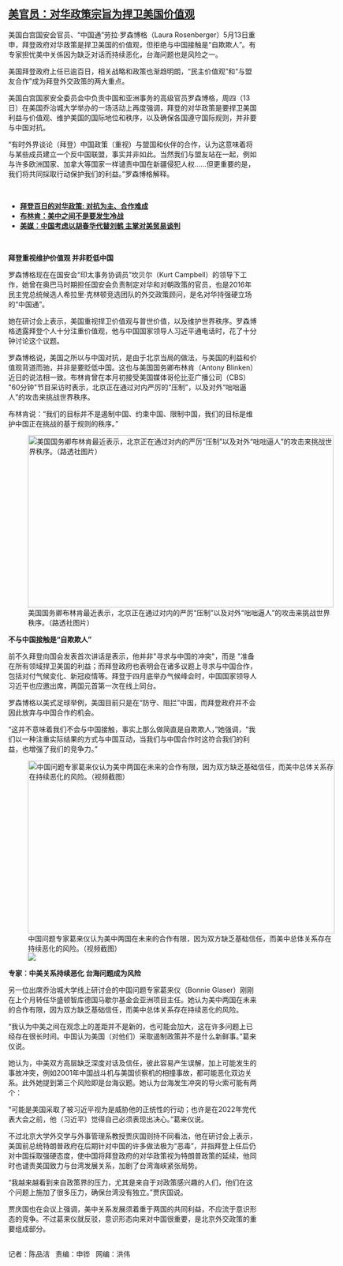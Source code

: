 <!--1620939949000-->
[美官员：对华政策宗旨为捍卫美国价值观](https://www.rfa.org/mandarin/yataibaodao/junshiwaijiao/cm-05132021135624.html)
------

<p></p><p>美国白宫国安会官员、“中国通”劳拉·罗森博格（Laura Rosenberger）5月13日重申，拜登政府对华政策是捍卫美国的价值观，但拒绝与中国接触是“自欺欺人”。有专家担忧美中关係因为缺乏对话而持续恶化，台海问题也是风险之一。</p><p>美国拜登政府上任已逾百日，相关战略和政策也渐趋明朗，“民主价值观”和“与盟友合作”成为拜登外交政策的两大重点。</p><p>美国白宫国家安全委员会中负责中国和亚洲事务的高级官员罗森博格，周四（13日）在美国乔治城大学举办的一场活动上再度强调，拜登的对华政策是要捍卫美国利益与价值观、维护美国的国际地位和秩序，以及确保各国遵守国际规则，并非要与中国对抗。</p><p>“有时外界谈论（拜登）中国政策（重视）与盟国和伙伴的合作，认为这意味着将与某些成员建立一个反中国联盟，事实并非如此。当然我们与盟友站在一起，例如与许多欧洲国家、加拿大等国家一样谴责中国在新疆侵犯人权……但更重要的是，我们将共同採取行动保护我们的利益。”罗森博格解释。</p><p><br/></p><ul><li><a href="https://www.rfa.org/mandarin/yataibaodao/junshiwaijiao/jt-04272021110947.html"><strong>拜登百日的对华政策: 对抗为主、合作难成</strong></a></li><li><strong><a href="https://www.rfa.org/mandarin/Xinwen/wul0505a-05052021012706.html">布林肯：美中之间不是要发生冷战</a></strong></li><li><strong><a href="https://www.rfa.org/mandarin/Xinwen/9-05122021132024.html">美媒：中国考虑以胡春华代替刘鹤 主掌对美贸易谈判</a></strong></li></ul><p><br/></p><p><strong>拜登重视维护价值观 并非贬低中国</strong></p><p>罗森博格现在在国安会“印太事务协调员”坎贝尔（Kurt Campbell）的领导下工作，她曾在奥巴马时期担任国安会负责制定对华和对朝政策的官员，也是2016年民主党总统候选人希拉里·克林顿竞选团队的外交政策顾问，是名对华持强硬立场的“中国通”。</p><p>她在研讨会上表示，美国重视捍卫价值观与普世价值，以及维护世界秩序。罗森博格透露拜登个人十分注重价值观，他与中国国家领导人习近平通电话时，花了十分钟讨论这个议题。</p><p>罗森博格说，美国之所以与中国对抗，是由于北京当局的做法，与美国的利益和价值观背道而驰，并非是要贬低中国。这也与美国国务卿布林肯（Antony Blinken）近日的说法相一致。布林肯曾在本月初接受美国媒体哥伦比亚广播公司（CBS） "60分钟"节目采访时表示，北京正在通过对内严厉的“压制”，以及对外“咄咄逼人”的攻击来挑战世界秩序。</p><p>布林肯说：“我们的目标并不是遏制中国、约束中国、限制中国，我们的目标是维护中国正在挑战的基于规则的秩序。”</p><p><figure class="image-richtext image-inline captioned" style="width:620px;"><img alt="美国国务卿布林肯最近表示，北京正在通过对内的严厉“压制”以及对外“咄咄逼人”的攻击来挑战世界秩序。（路透社图片）" height="349" src="https://www.rfa.org/mandarin/yataibaodao/junshiwaijiao/cm-05132021135624.html/cm0513a.jpg/@@images/7dceb97f-b3ed-4759-89ad-d54842741d61.jpeg" title="cm0513a.jpg" width="620"/><figcaption class="image-caption">美国国务卿布林肯最近表示，北京正在通过对内的严厉“压制”以及对外“咄咄逼人”的攻击来挑战世界秩序。（路透社图片）</figcaption><small></small></figure></p><p><strong>不与中国接触是“自欺欺人”</strong></p><p>前不久拜登向国会发表首次讲话是表示，他并非"寻求与中国的冲突"，而是 "准备在所有领域捍卫美国的利益；而拜登政府也表明会在诸多议题上寻求与中国合作，包括对付气候变化、新冠疫情等。拜登于四月底举办气候峰会时，中国国家领导人习近平也应邀出席，两国元首第一次在线上同台。</p><p>罗森博格以美式足球举例，美国目前只是在“防守、阻拦”中国，而拜登政府并不会因此放弃与中国合作的机会。</p><p>“这并不意味着我们不会与中国接触，事实上那么做简直是自欺欺人，”她强调，“我们以一种注重实际结果的方式与中国互动，当我们与中国合作时这符合我们的利益，也增强了我们的竞争力。”</p><p><figure class="image-richtext image-inline captioned" style="width:622px;"><img alt="中国问题专家葛来仪认为美中两国在未来的合作有限，因为双方缺乏基础信任，而美中总体关系存在持续恶化的风险。（视频截图）" height="350" src="https://www.rfa.org/mandarin/yataibaodao/junshiwaijiao/cm-05132021135624.html/rc0724y.jpg/@@images/61b16b2e-3499-45ba-8b04-27fab5ec8d8c.png" title="rc0724y.jpg" width="622"/><figcaption class="image-caption">中国问题专家葛来仪认为美中两国在未来的合作有限，因为双方缺乏基础信任，而美中总体关系存在持续恶化的风险。（视频截图）</figcaption><small></small><div id="zoomattribute"><a data-caption="中国问题专家葛来仪认为美中两国在未来的合作有限，因为双方缺乏基础信任，而美中总体关系存在持续恶化的风险。（视频截图）" data-fancybox="" href="https://www.rfa.org/mandarin/yataibaodao/junshiwaijiao/cm-05132021135624.html/rc0724y.jpg" id="single_image" title="中国问题专家葛来仪认为美中两国在未来的合作有限，因为双方缺乏基础信任，而美中总体关系存在持续恶化的风险。（视频截图）"><img src="/++plone++rfa-resources/img/icon-zoom.png"/></a></div></figure></p><p><strong>专家：中美关系持续恶化 台海问题成为风险</strong></p><p>另一位出席乔治城大学线上研讨会的中国问题专家葛来仪（Bonnie Glaser）刚刚在上个月转任华盛顿智库德国马歇尔基金会亚洲项目主任。她认为美中两国在未来的合作有限，因为双方缺乏基础信任，而美中总体关系存在持续恶化的风险。</p><p>“我认为中美之间在观念上的差距并不是新的，也可能会加大，这在许多问题上已经存在很长时间。中国认为美国（对他们）采取遏制政策并不是什么新鲜事。”葛来仪说。</p><p>她认为，中美双方高层缺乏深度对话及信任，彼此容易产生误解，加上可能发生的事故冲突，例如2001年中国战斗机与美国侦察机的相撞事故，都可能恶化双边关系。此外她提到第三个风险即是台海议题。她认为台海发生冲突的导火索可能有两个：</p><p>“可能是美国采取了被习近平视为是威胁他的正统性的行动；也许是在2022年党代表大会之前，他（习近平）觉得自己必须表现出决心。”葛来仪说。</p><p>不过北京大学外交学与外事管理系教授贾庆国则持不同看法，他在研讨会上表示，美国前总统特朗普政府在后期针对中国的许多做法极为“恶毒”，并指拜登上任后仍对中国採取强硬态度，使中国将拜登政府的对华政策视为特朗普政策的延续，他同时也谴责美国致力与台湾发展关系，加剧了台湾海峡紧张局势。</p><p>“我越来越看到来自政策界的压力，尤其是来自于对政策感兴趣的人们，他们在这个问题上施加了很多压力，确保台湾没有独立。”贾庆国说。</p><p>贾庆国也在会议上强调，美中关系发展须着重于两国的共同利益，不应流于意识形态的竞争。不过葛来仪就反驳，意识形态向来对中国很重要，是北京外交政策的重要组成部分。</p><p><br/>记者：陈品洁   责编：申铧   网编：洪伟</p>

